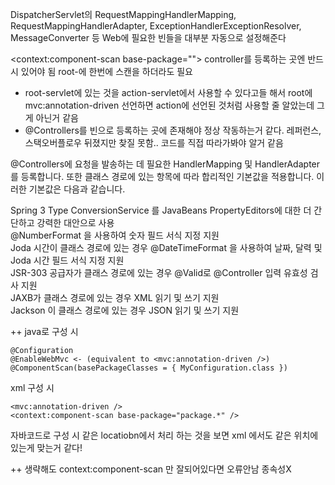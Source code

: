 DispatcherServlet의 RequestMappingHandlerMapping, RequestMappingHandlerAdapter, ExceptionHandlerExceptionResolver, MessageConverter 등 Web에 필요한 빈들을 대부분 자동으로 설정해준다

 <context:component-scan base-package="">  controller를 등록하는 곳엔 반드시 있어야 됨 root-에 한번에 스캔을 하더라도 필요    
 - root-servlet에 있는 것을 action-servlet에서 사용할 수 있다고들 해서 root에 mvc:annotation-driven 선언하면 action에 선언된 것처럼 사용할 줄 알았는데 그게 아닌거 같음   
 - @Controllers를 빈으로 등록하는 곳에 존재해야 정상 작동하는거 같다. 레퍼런스, 스택오버플로우 뒤졌지만 찾질 못함.. 코드를 직접 따라가봐야 알거 같음    
 
 


@Controllers에 요청을 발송하는 데 필요한 HandlerMapping 및 HandlerAdapter를 등록합니다. 또한 클래스 경로에 있는 항목에 따라 합리적인 기본값을 적용합니다. 이러한 기본값은 다음과 같습니다.


Spring 3 Type ConversionService 를 JavaBeans PropertyEditors에 대한 더 간단하고 강력한 대안으로 사용   
@NumberFormat 을 사용하여 숫자 필드 서식 지정 지원   
Joda 시간이 클래스 경로에 있는 경우 @DateTimeFormat 을 사용하여 날짜, 달력 및 Joda 시간 필드 서식 지정 지원   
JSR-303 공급자가 클래스 경로에 있는 경우 @Valid로 @Controller 입력 유효성 검사 지원   
JAXB가 클래스 경로에 있는 경우 XML 읽기 및 쓰기 지원    
Jackson 이 클래스 경로에 있는 경우 JSON 읽기 및 쓰기 지원   



++
java로 구성 시 
```
@Configuration
@EnableWebMvc <- (equivalent to <mvc:annotation-driven />)
@ComponentScan(basePackageClasses = { MyConfiguration.class })
```

xml 구성 시 
```
<mvc:annotation-driven />
<context:component-scan base-package="package.*" />
```
자바코드로 구성 시 같은 locatiobn에서 처리 하는 것을 보면 xml 에서도 같은 위치에 있는게 맞는거 같다!


++ 생략해도 
context:component-scan 만 잘되어있다면 오류안남  종속성X
